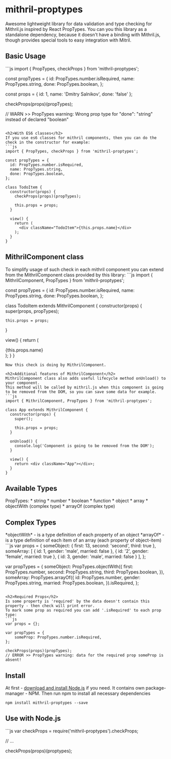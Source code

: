 # mithril-proptypes

Awesome lightweight library for data validation and type checking for Mithril.js inspired by React PropTypes.
You can you this library as a standalone dependency, because it doesn't have a binding with Mithril.js, though provides special tools to easy integration with Mitril.

<h2>Basic Usage</h2>
```js
import { PropTypes, checkProps } from 'mithril-proptypes';

const propTypes = {
  id: PropTypes.number.isRequired,
  name: PropTypes.string,
  done: PropTypes.boolean,
};

const props = {
  id: 1,
  name: 'Dmitry Salnikov',
  done: 'false'
};

checkProps(props)(propTypes);

// WARN >> PropTypes warning: Wrong prop type for "done": "string" instead of declared "boolean"

```

<h2>With ES6 classes</h2>
If you use es6 classes for mithril components, then you can do the check in the constructor for example:
```js
import { PropTypes, checkProps } from 'mithril-proptypes';

const propTypes = {
  id: PropTypes.number.isRequired,
  name: PropTypes.string,
  done: PropTypes.boolean,
};

class TodoItem {
  constructor(props) {
    checkProps(props)(propTypes);
    
    this.props = props;
  }
  
  view() {
    return (
      <div className="TodoItem">{this.props.name}</div>
    );
  }
}
```

<h2>MithrilComponent class</h2>
To simplify usage of such check in each mithril component you can extend from the MithrilComponent class provided by this library:
```js
import { MithrilComponent, PropTypes } from 'mithril-proptypes';

const propTypes = {
  id: PropTypes.number.isRequired,
  name: PropTypes.string,
  done: PropTypes.boolean,
};

class TodoItem extends MithrilComponent {
  constructor(props) {
    super(props, propTypes);
    
    this.props = props;
  }
  
  view() {
    return (
      <div className="TodoItem">{this.props.name}</div>
    );
  }
}
```
Now this check is doing by MithrilComponent.

<h2>Additional features of MithrilComponent</h2>
MithrilComponent class also adds useful lifecycle method onUnload() to your component.
This method will be called by mithril.js when this component is going to be removed from the DOM, so you can save some data for example. 
```js
import { MithrilComponent, PropTypes } from 'mithril-proptypes';

class App extends MithrilComponent {
  constructor(props) {
    super();
    
    this.props = props;
  }
  
  onUnload() {
    console.log('Component is going to be removed from the DOM');
  }
  
  view() {
    return <div className="App"></div>;
  }
}
```

<h2>Available Types</h2>
PropTypes:
* string
* number
* boolean
* function
* object
* array
* objectWith (complex type)
* arrayOf (complex type)

<h2>Complex Types</h2>
*objectWith* - is a type definition of each property of an object
*arrayOf* - is a type definition of each item of an array (each  property of object-item)
```js
var props = {
    someObject: {
        first: 13,
        second: 'second',
        third: true
    },
    someArray: [
        {
            id: 1,
            gender: 'male',
            married: false
        },
        {
            id: '2',
            gender: 'female',
            married: true
        },
        {
            id: 3,
            gender: 'male',
            married: false
        }
    ],
};

var propTypes = {
    someObject: PropTypes.objectWith({
        first: PropTypes.number,
        second: PropTypes.string,
        third: PropTypes.boolean,
    }),
    someArray: PropTypes.arrayOf({
        id: PropTypes.number,
        gender: PropTypes.string,
        married: PropTypes.boolean,
    }).isRequired,
};

```

<h2>Required Props</h2>
Is some property is 'required' by the data doesn't contain this property - then check will print error.
To mark some prop as required you can add '.isRequired' to each prop type:
```js
var props = {};

var propTypes = {
    someProp: PropTypes.number.isRequired,
};

checkProps(props)(propTypes);
// ERROR >> PropTypes warning: data for the required prop someProp is absent!

```

<h2>Install</h2>

At first - <a href="https://nodejs.org/en/download/">download and install Node.js</a> if you need. It contains own package-manager - NPM.
Then run npm to install all necessary dependencies

```shell
npm install mithril-proptypes --save
```

<h2>Use with Node.js</h2>
```js
var checkProps = require('mithril-proptypes').checkProps;

// ...

checkProps(props)(proptypes);
```
